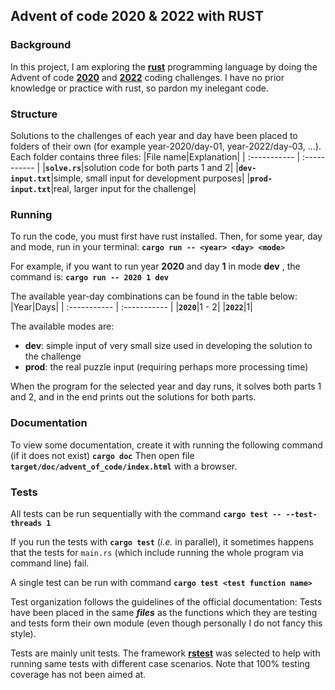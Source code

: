 ## Advent of code 2020 & 2022 with RUST

### Background
In this project, I am exploring the **[rust](https://www.rust-lang.org)** programming language by doing the Advent of code **[2020](https://adventofcode.com/2020)** and **[2022](https://adventofcode.com/2022)** coding challenges. I have no prior knowledge or practice with rust, so pardon my inelegant code.

### Structure
Solutions to the challenges of each year and day have been placed to folders of their own (for example year-2020/day-01, year-2022/day-03, ...). Each folder contains three files:
|File name|Explanation|
| :----------- | :----------- |
|**`solve.rs`**|solution code for both parts 1 and 2|
|**`dev-input.txt`**|simple, small input for development purposes|
|**`prod-input.txt`**|real, larger input for the challenge|


### Running 
To run the code, you must first have rust installed. Then, for some year, day and mode, run in your terminal:
**`cargo run -- <year> <day> <mode>`** 

For example, if you want to run year **2020** and day **1** in mode **dev** , the command is: 
**`cargo run -- 2020 1 dev`**

The available year-day combinations can be found in the table below:
|Year|Days|
| :----------- | :----------- |
|**`2020`**|1 - 2|
|**`2022`**|1|

The available modes are:
- **dev**: simple input of very small size used in developing the solution to the challenge
- **prod**: the real puzzle input (requiring perhaps more processing time)


When the program for the selected year and day runs, it solves both parts 1 and 2, and in the end prints out the solutions for both parts.

### Documentation
To view some documentation, create it with running the following command (if it does not exist)
**`cargo doc`**
Then open file **`target/doc/advent_of_code/index.html`** with a browser.

### Tests
All tests can be run sequentially with the command
**`cargo test -- --test-threads 1`**

If you run the tests with **`cargo test`** (*i.e.* in parallel), it sometimes happens that the tests for `main.rs` (which include running the whole program via command line) fail. 

A single test can be run with command
**`cargo test <test function name>`**

Test organization follows the guidelines of the official documentation: Tests have been placed in the same **_files_** as the functions which they are testing and tests form their own module (even though personally I do not fancy this style).

Tests are mainly unit tests. The framework **[rstest](https://crates.io/crates/rstest/0.17.0)** was selected to help with running same tests with different case scenarios. Note that 100% testing coverage has not been aimed at. 